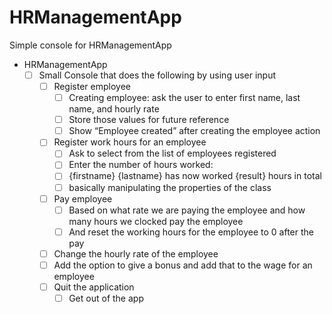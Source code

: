 # HRManagementApp
Simple console for HRManagementApp

- HRManagementApp
    - [ ]  Small Console that does the following by using user input
        - [ ]  Register employee
            - [ ]  Creating employee: ask the user to enter first name, last name, and hourly rate
            - [ ]  Store those values for future reference
            - [ ]  Show “Employee created” after creating the employee action
        - [ ]  Register work hours for an employee
            - [ ]  Ask to select from the list of employees registered
            - [ ]  Enter the number of hours worked:
            - [ ]  {firstname} {lastname} has now worked {result} hours in total
            - [ ]  basically manipulating the properties of the class
        - [ ]  Pay employee
            - [ ]  Based on what rate we are paying the employee and how many hours we clocked pay the employee
            - [ ]  And reset the working hours for the employee to 0 after the pay
        - [ ]  Change the hourly rate of the employee
        - [ ]  Add the option to give a bonus and add that to the wage for an employee
        - [ ]  Quit the application
            - [ ]  Get out of the app
